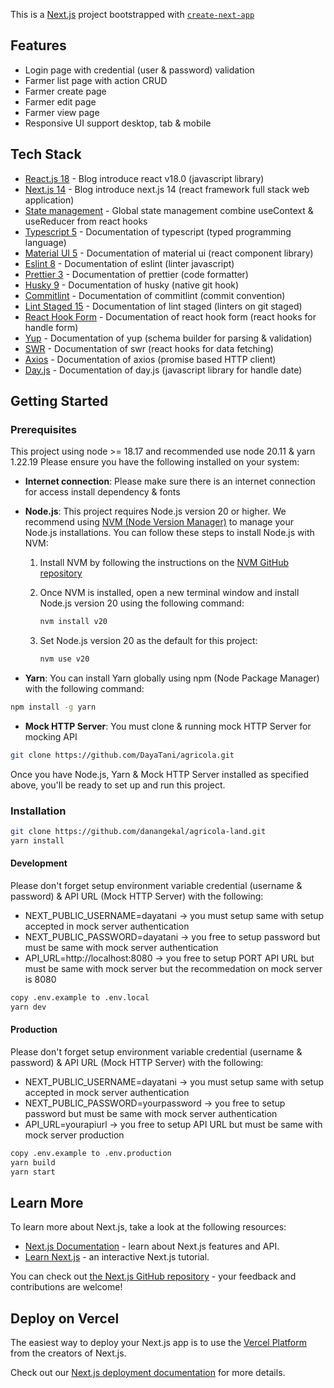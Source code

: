 This is a [Next.js](https://nextjs.org/) project bootstrapped with [`create-next-app`](https://github.com/vercel/next.js/tree/canary/packages/create-next-app)

## Features

- Login page with credential (user & password) validation
- Farmer list page with action CRUD
- Farmer create page
- Farmer edit page
- Farmer view page
- Responsive UI support desktop, tab & mobile

## Tech Stack

- [React.js 18](https://react.dev/blog/2022/03/29/react-v18) - Blog introduce react v18.0 (javascript library)
- [Next.js 14](https://nextjs.org/blog/next-14) - Blog introduce next.js 14 (react framework full stack web application)
- [State management](https://react.dev/learn/scaling-up-with-reducer-and-context) - Global state management combine useContext & useReducer from react hooks
- [Typescript 5](https://www.typescriptlang.org/) - Documentation of typescript (typed programming language)
- [Material UI 5](https://mui.com/material-ui/getting-started/overview/) - Documentation of material ui (react component library)
- [Eslint 8](https://eslint.org/docs/user-guide/getting-started) - Documentation of eslint (linter javascript)
- [Prettier 3](https://prettier.io/docs/en/index.html) - Documentation of prettier (code formatter)
- [Husky 9](https://typicode.github.io/husky/#/) - Documentation of husky (native git hook)
- [Commitlint](https://commitlint.js.org/#/) - Documentation of commitlint (commit convention)
- [Lint Staged 15](https://github.com/lint-staged/lint-staged) - Documentation of lint staged (linters on git staged)
- [React Hook Form](https://react-hook-form.com/get-started) - Documentation of react hook form (react hooks for handle form)
- [Yup](https://github.com/jquense/yup) - Documentation of yup (schema builder for parsing & validation)
- [SWR](https://swr.vercel.app/docs/getting-started) - Documentation of swr (react hooks for data fetching)
- [Axios](https://axios-http.com/) - Documentation of axios (promise based HTTP client)
- [Day.js](https://day.js.org/en/) - Documentation of day.js (javascript library for handle date)

## Getting Started

### Prerequisites

This project using node >= 18.17 and recommended use node 20.11 & yarn 1.22.19
Please ensure you have the following installed on your system:

- **Internet connection**: Please make sure there is an internet connection for access install dependency & fonts

- **Node.js**: This project requires Node.js version 20 or higher. We recommend using [NVM (Node Version Manager)](https://github.com/nvm-sh/nvm) to manage your Node.js installations. You can follow these steps to install Node.js with NVM:

  1. Install NVM by following the instructions on the [NVM GitHub repository](https://github.com/nvm-sh/nvm#installing-and-updating)

  2. Once NVM is installed, open a new terminal window and install Node.js version 20 using the following command:

     ```bash
     nvm install v20
     ```

  3. Set Node.js version 20 as the default for this project:

     ```bash
     nvm use v20
     ```

- **Yarn**: You can install Yarn globally using npm (Node Package Manager) with the following command:

```bash
npm install -g yarn
```

- **Mock HTTP Server**: You must clone & running mock HTTP Server for mocking API

```bash
git clone https://github.com/DayaTani/agricola.git
```

Once you have Node.js, Yarn & Mock HTTP Server installed as specified above, you'll be ready to set up and run this project.

### Installation

```bash
git clone https://github.com/danangekal/agricola-land.git
yarn install
```

#### Development

Please don't forget setup environment variable credential (username & password) & API URL (Mock HTTP Server) with the following:

- NEXT_PUBLIC_USERNAME=dayatani -> you must setup same with setup accepted in mock server authentication
- NEXT_PUBLIC_PASSWORD=dayatani -> you free to setup password but must be same with mock server authentication
- API_URL=http://localhost:8080 -> you free to setup PORT API URL but must be same with mock server but the recommedation on mock server is 8080

```bash
copy .env.example to .env.local
yarn dev
```

#### Production

Please don't forget setup environment variable credential (username & password) & API URL (Mock HTTP Server) with the following:

- NEXT_PUBLIC_USERNAME=dayatani -> you must setup same with setup accepted in mock server authentication
- NEXT_PUBLIC_PASSWORD=yourpassword -> you free to setup password but must be same with mock server authentication
- API_URL=yourapiurl -> you free to setup API URL but must be same with mock server production

```bash
copy .env.example to .env.production
yarn build
yarn start
```

## Learn More

To learn more about Next.js, take a look at the following resources:

- [Next.js Documentation](https://nextjs.org/docs) - learn about Next.js features and API.
- [Learn Next.js](https://nextjs.org/learn) - an interactive Next.js tutorial.

You can check out [the Next.js GitHub repository](https://github.com/vercel/next.js/) - your feedback and contributions are welcome!

## Deploy on Vercel

The easiest way to deploy your Next.js app is to use the [Vercel Platform](https://vercel.com/new?utm_medium=default-template&filter=next.js&utm_source=create-next-app&utm_campaign=create-next-app-readme) from the creators of Next.js.

Check out our [Next.js deployment documentation](https://nextjs.org/docs/deployment) for more details.
